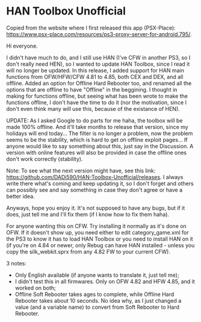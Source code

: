 # HAN Toolbox Unofficial

Copied from the website where I first released this app (PSX-Place): https://www.psx-place.com/resources/ps3-proxy-server-for-android.795/.

Hi everyone.

I didn't have much to do, and I still use HAN (I've CFW in another PS3, so I don't really need HEN), so I wanted to update HAN Toolbox, since I read it will no longer be updated. In this release, I added support for HAN main functions from OFW/HFW/CFW 4.81 to 4.85, both CEX and DEX, and all offline. Added an option for Offline Hard Rebooter too, and renamed all the options that are offline to have "Offline" in the beggining. I thought in making for functions offline, but seeing what has been wrote to make the functions offline, I don't have the time to do it (nor the motivation, since I don't even think many will use this, because of the existance of HEN).

UPDATE: As I asked Google to do parts for me haha, the toolbox will be made 100% offline. And it'll take months to release that version, since my holidays will end today... The filter is no longer a problem, now the problem seems to be the stability, which is hard to get on offline exploit pages... If anyone would like to say something about this, just say in the Discussion. A version with online features will also be provided in case the offline ones don't work correctly (stability).

Note: To see what the next version might have, see this link: https://github.com/DADi590/HAN-Toolbox-Unofficial/releases. I always write there what's coming and keep updating it, so I don't forget and others can possibly see and say something in case they don't agree or have a better idea.

Anyways, hope you enjoy it. It's not supposed to have any bugs, but if it does, just tell me and I'll fix them (if I know how to fix them haha).

For anyone wanting this on CFW. Try installing it normally as it's done on OFW. If it doesn't show up, you need either to edit category_game.xml for the PS3 to know it has to load HAN Toolbox or you need to install HAN on it (if you're on 4.84 or newer, only Rebug can have HAN installed - unless you copy the silk_webkit.sprx from any 4.82 FW to your current CFW).

3 notes:
- Only English available (if anyone wants to translate it, just tell me);
- I didn't test this in all firmwares. Only on OFW 4.82 and HFW 4.85, and it worked on both;
- Offline Soft Rebooter takes ages to complete, while Offline Hard Rebooter takes about 10 seconds. No idea why, as I just changed a value (and a variable name) to convert from Soft Rebooter to Hard Rebooter.
